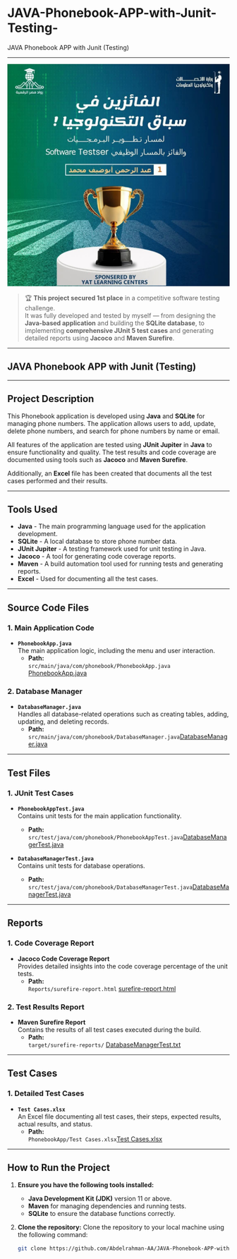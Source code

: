 # JAVA-Phonebook-APP-with-Junit-Testing-
JAVA Phonebook APP with Junit (Testing)

---
  <p align="center">
  <img src="https://github.com/Abdelrahman-AA/JAVA-Phonebook-APP-with-Junit-Testing-/blob/main/Abd-El-Rahman%20Abo-Dief.jpg" alt="Response Time" width="600">
</p>

> 🏆 **This project secured 1st place** in a competitive software testing challenge.  
> It was fully developed and tested by myself — from designing the **Java-based application** and building the **SQLite database**, to implementing **comprehensive JUnit 5 test cases** and generating detailed reports using **Jacoco** and **Maven Surefire**.

---

## JAVA Phonebook APP with Junit (Testing)

---

## Project Description

This Phonebook application is developed using **Java** and **SQLite** for managing phone numbers. The application allows users to add, update, delete phone numbers, and search for phone numbers by name or email.

All features of the application are tested using **JUnit Jupiter** in **Java** to ensure functionality and quality. The test results and code coverage are documented using tools such as **Jacoco** and **Maven Surefire**.

Additionally, an **Excel** file has been created that documents all the test cases performed and their results.

---

## Tools Used

- **Java** - The main programming language used for the application development.
- **SQLite** - A local database to store phone number data.
- **JUnit Jupiter** - A testing framework used for unit testing in Java.
- **Jacoco** - A tool for generating code coverage reports.
- **Maven** - A build automation tool used for running tests and generating reports.
- **Excel** - Used for documenting all the test cases.

---

## Source Code Files

### 1. Main Application Code
- **`PhonebookApp.java`**  
  The main application logic, including the menu and user interaction.
  - **Path:**  
    `src/main/java/com/phonebook/PhonebookApp.java` [PhonebookApp.java](https://github.com/Abdelrahman-AA/JAVA-Phonebook-APP-with-Junit-Testing-/blob/main/PhonebookAPP%20JAVA%20and%20JUint/phonebook/src/main/java/com/phonebook/PhonebookApp.java)

### 2. Database Manager
- **`DatabaseManager.java`**  
  Handles all database-related operations such as creating tables, adding, updating, and deleting records.
  - **Path:**  
    `src/main/java/com/phonebook/DatabaseManager.java`[DatabaseManager.java](https://github.com/Abdelrahman-AA/JAVA-Phonebook-APP-with-Junit-Testing-/blob/main/PhonebookAPP%20JAVA%20and%20JUint/phonebook/src/main/java/com/phonebook/DatabaseManager.java)

---

## Test Files

### 1. JUnit Test Cases
- **`PhonebookAppTest.java`**  
  Contains unit tests for the main application functionality.
  - **Path:**  
    `src/test/java/com/phonebook/PhonebookAppTest.java`[DatabaseManagerTest.java](https://github.com/Abdelrahman-AA/JAVA-Phonebook-APP-with-Junit-Testing-/PhonebookAPP%20JAVA%20and%20JUint/phonebook/src/test/java/DatabaseManagerTest.java)

- **`DatabaseManagerTest.java`**  
  Contains unit tests for database operations.
  - **Path:**  
    `src/test/java/com/phonebook/DatabaseManagerTest.java`[DatabaseManagerTest.java](https://github.com/Abdelrahman-AA/JAVA-Phonebook-APP-with-Junit-Testing-/PhonebookAPP%20JAVA%20and%20JUint/phonebook/src/test/java/DatabaseManagerTest.java)

---

## Reports

### 1. Code Coverage Report
- **Jacoco Code Coverage Report**  
  Provides detailed insights into the code coverage percentage of the unit tests.
  - **Path:**  
    `Reports/surefire-report.html` [surefire-report.html](https://abdelrahman-aa.github.io/JAVA-Phonebook-APP-with-Junit-Testing-/Reports/surefire-report.html)

### 2. Test Results Report
- **Maven Surefire Report**  
  Contains the results of all test cases executed during the build.
  - **Path:**  
    `target/surefire-reports/`  [DatabaseManagerTest.txt](https://github.com/Abdelrahman-AA/JAVA-Phonebook-APP-with-Junit-Testing-/Reports/DatabaseManagerTest.txt)

---

## Test Cases

### 1. Detailed Test Cases
- **`Test Cases.xlsx`**  
  An Excel file documenting all test cases, their steps, expected results, actual results, and status.
  - **Path:**  
    `PhonebookApp/Test Cases.xlsx`[Test Cases.xlsx](https://github.com/Abdelrahman-AA/JAVA-Phonebook-APP-with-Junit-Testing-/Test%20Cases.xlsx)

---

## How to Run the Project

1. **Ensure you have the following tools installed:**
   - **Java Development Kit (JDK)** version 11 or above.
   - **Maven** for managing dependencies and running tests.
   - **SQLite** to ensure the database functions correctly.

2. **Clone the repository:**
   Clone the repository to your local machine using the following command:
   ```bash
   git clone https://github.com/Abdelrahman-AA/JAVA-Phonebook-APP-with-Junit-Testing-.git
